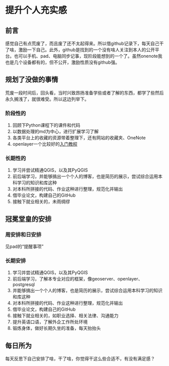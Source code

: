 # 提升个人充实感
## 前言
  感觉自己有点荒废了，而且废了还不太起得来。所以借github记录下，每天自己干了啥，激励一下自己。此外，github是找到的一个没有啥人关注到本人的公开平台。也可以手机、pad、电脑同步记事，现阶段能想到的一个了。虽然onenote我也是几个设备都有的，但不公开，激励性质没有github强。
## 规划了没做的事情
  荒废一段时间后，回头看，当时兴致昂扬准备学些或者了解的东西，都学了些然后永久搁浅了，就很难受。所以这边列举下。
### 阶段性的
1. 回顾下Python课程下的课件和代码
2. 以数据处理的md为中心，进行扩展学习了解
3. 各类平台上的收藏的资源带着整理下，还有网站的收藏夹、OneNote
4. openlayer一个比较好的[入门教程](http://linwei.xyz/ol3-primer/index.html)
### 长期性的
1. 学习并尝试精通QGIS，以及其PyQGIS
2. 前后端学习，并能够搞出一个个人的博客，也是简历的展示，尝试综合运用本科学习的知识和库这种
3. 对本科所拼接的代码、作业这种进行整理，规范化并输出
4. 借毕业论文，构建自己的GitHub
5. 接触下就业相关的，未雨绸缪

## 冠冕堂皇的安排
### 周安排和日安排
见pad的“提醒事项”
### 长期安排
1. 学习并尝试精通QGIS，以及其PyQGIS
2. 前后端学习，了解本专业对应的框架，像geoserver、openlayer、postgresql
3. 并能够搞出一个个人的博客，也是简历的展示，尝试综合运用本科学习的知识和库这种
4. 对本科所拼接的代码、作业这种进行整理，规范化并输出
5. 借毕业论文，构建自己的GitHub
6. 接触下就业相关的，如职业选择、相关法律、沟通能力
7. 提升英语口语，了解外企工作所处环境
8. 锻炼身体，做好长期久坐的准备，每天抬抬头
## 每日所为
  每天反思下自己安排了啥，干了啥，你觉得干这么些合适不，有没有满足感？
